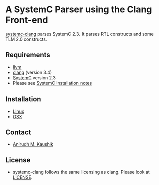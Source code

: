 # A SystemC Parser using the Clang Front-end

[systemc-clang](https://git.uwaterloo.ca/caesr-pub//systemc-clang) parses SystemC 2.3. 
It parses RTL constructs and some TLM 2.0 constructs. 

## Requirements
* [llvm](http://llvm.org) 
* [clang](http://clang.llvm.org) (version 3.4)
* [SystemC](http://systemc.org) version 2.3
* Please see [SystemC Installation notes](https://github.com/anikau31/systemc-clang/blob/master/doc/systemc-install.mkd)

## Installation 
* [Linux](INSTALL-linux.md)
* [OSX](INSTALL-osx.md)

Contact
-------
* [Anirudh M. Kaushik](https://ece.uwaterloo.ca/~anikau31/uwhtml/team/anirudh-kaushik/)

License
--------
* systemc-clang follows the same licensing as clang.  Please look at [LICENSE]( https://git.uwaterloo.ca/caesr-pub/systemc-clang/master/master/LICENSE.md).
